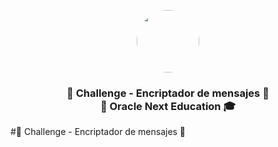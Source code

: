 <p align="center" width="300">
    <img align="center" width="100" height="100" style="border-radius:50%;" src="https://blog.eevidence.com/wp-content/uploads/2017/04/Email-Encriptado-Cifrado-Certificado-Firma-electr%C3%B3nica.jpg" />
    <h3 align="center">🔑 Challenge - Encriptador de mensajes 🔐 <br> 🍵 Oracle Next Education 🎓 </h3>
 </p>
 
#🔑 Challenge - Encriptador de mensajes 🔐
